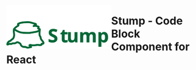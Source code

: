 <img 
    src=".github/stump.svg"
    alt="Stump Logo"
    style="height: 12vw; width: auto; float: left"
/>
# Stump - Code Block Component for React
